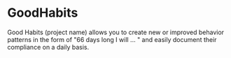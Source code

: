 # GoodHabits

Good Habits (project name) allows you to create new or improved behavior patterns in the form of "66 days long I will ... " and easily document their compliance on a daily basis.
